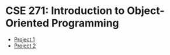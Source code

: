 [Project-1]: Project%201%20-%20Digital%20Appointment%20Book/
[Project-2]: Project%202%20-%20Eight%20Queens%20Puzzle

# CSE 271: Introduction to Object-Oriented Programming

- [Project 1][Project-1]
- [Project 2][Project-2]
